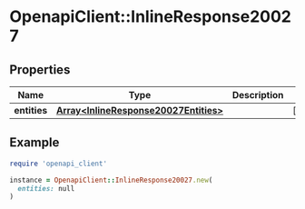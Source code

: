 # OpenapiClient::InlineResponse20027

## Properties

| Name | Type | Description | Notes |
| ---- | ---- | ----------- | ----- |
| **entities** | [**Array&lt;InlineResponse20027Entities&gt;**](InlineResponse20027Entities.md) |  | [optional] |

## Example

```ruby
require 'openapi_client'

instance = OpenapiClient::InlineResponse20027.new(
  entities: null
)
```


